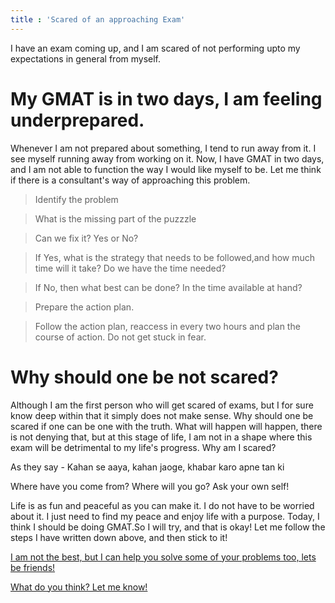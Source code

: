 ```yaml
---
title : 'Scared of an approaching Exam'
---
```


I have an exam coming up, and I am scared of not performing<!--more--> upto my expectations in general from myself.

# My GMAT is in two days, I am feeling underprepared.

Whenever I am not prepared about something, I tend to run away from it. I see myself running away from working on it. Now, I have GMAT in two days, and I am not able to function the way I would like myself to be. Let me think if there is a consultant's way of approaching this problem.

> Identify the problem

> What is the missing part of the puzzzle

> Can we fix it? Yes or No?

> If Yes, what is the strategy that needs to be followed,and how much time will it take? Do we have the time needed?

> If No, then what best can be done? In the time available at hand?

> Prepare the action plan.

> Follow the action plan, reaccess in every two hours and plan the course of action. Do not get stuck in fear.

# Why should one be not scared?

Although I am the  first person who will get scared of exams, but I for sure know deep within that it simply does not make sense. Why should one be scared if one can be one with the truth. What will happen will happen, there is not denying that, but at this stage of life, I am not in a shape where this exam will be detrimental to my life's progress. Why am I scared?

As they say - Kahan se aaya, kahan jaoge, khabar karo apne tan ki

Where have you come from? Where will you go? Ask your own self! 

Life is as fun and peaceful as you can make it. I do not have to be worried about it. I just need to find my peace and enjoy life with a purpose. Today, I think I should be doing GMAT.So I will try, and that is okay!
Let me follow the steps I have written down above, and then stick to it! 

[I am not the best, but I can help you solve some of your problems too, lets be friends!](/contact/)

[What do you think? Let me know!](/contact/)





